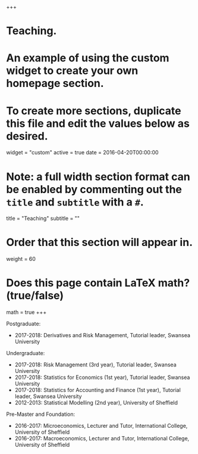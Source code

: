 +++
# Teaching.
# An example of using the custom widget to create your own homepage section.
# To create more sections, duplicate this file and edit the values below as desired.
widget = "custom"
active = true
date = 2016-04-20T00:00:00

# Note: a full width section format can be enabled by commenting out the `title` and `subtitle` with a `#`.
title = "Teaching"
subtitle = ""

# Order that this section will appear in.
weight = 60

# Does this page contain LaTeX math? (true/false)
math = true
+++

Postgraduate:

- 2017-2018: Derivatives and Risk Management, Tutorial leader, Swansea University

Undergraduate:

- 2017-2018: Risk Management (3rd year), Tutorial leader, Swansea University
- 2017-2018: Statistics for Economics (1st year), Tutorial leader, Swansea University
- 2017-2018: Statistics for Accounting and Finance (1st year), Tutorial leader, Swansea University
- 2012-2013: Statistical Modelling (2nd year), University of Sheffield

Pre-Master and Foundation:

- 2016-2017: Microeconomics, Lecturer and Tutor, International College, University of Sheffield
- 2016-2017: Macroeconomics, Lecturer and Tutor, International College, University of Sheffield


